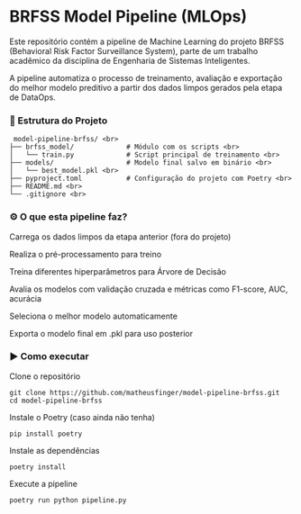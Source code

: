 <h1> BRFSS Model Pipeline (MLOps) </h1>

Este repositório contém a pipeline de Machine Learning do projeto BRFSS (Behavioral Risk Factor Surveillance System), parte de um trabalho acadêmico da disciplina de Engenharia de Sistemas Inteligentes.

A pipeline automatiza o processo de treinamento, avaliação e exportação do melhor modelo preditivo a partir dos dados limpos gerados pela etapa de DataOps.

<h3> 📁 Estrutura do Projeto </h3>

     model-pipeline-brfss/ <br>
    ├── brfss_model/             # Módulo com os scripts <br>
    │   └── train.py             # Script principal de treinamento <br>
    ├── models/                  # Modelo final salvo em binário <br>
    │   └── best_model.pkl <br>
    ├── pyproject.toml           # Configuração do projeto com Poetry <br>
    ├── README.md <br>
    └── .gitignore <br>

<h3> ⚙️ O que esta pipeline faz? </h3>

Carrega os dados limpos da etapa anterior (fora do projeto)

Realiza o pré-processamento para treino

Treina diferentes hiperparâmetros para Árvore de Decisão

Avalia os modelos com validação cruzada e métricas como F1-score, AUC, acurácia

Seleciona o melhor modelo automaticamente

Exporta o modelo final em .pkl para uso posterior

<h3>▶️ Como executar</h3>

Clone o repositório

    git clone https://github.com/matheusfinger/model-pipeline-brfss.git
    cd model-pipeline-brfss

Instale o Poetry (caso ainda não tenha)

    pip install poetry

Instale as dependências

    poetry install

Execute a pipeline

    poetry run python pipeline.py
